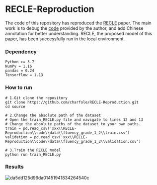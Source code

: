 # RECLE-Reproduction

The code of this repository has reproduced the [RECLE](https://ieeexplore.ieee.org/document/9171289) paper. The main work is to debug the [code](https://github.com/tal-ai/RECLE) provided by the author, and add Chinese annotation for better understanding.
RECLE, the proposed model of this paper, has been successfully run in the local environment.

### Dependency

```
Python >= 3.7
NumPy = 1.16
pandas = 0.24
Tensorflow = 1.13
```

### How to run

```shell
# 1.Git clone the repository
git clone https://github.com/charfole/RECLE-Reproduction.git
cd source

# 2.Change the absolute path of the dataset
# Open the train_RECLE.py file and navigate to lines 12 and 13
# Change the absolute paths of the dataset to your own paths.
train = pd.read_csv('xxx\\RECLE-Reproduction\\code\\data\\fluency_grade_1_2\\train.csv')
validation = pd.read_csv('xxx\\RECLE-Reproduction\\code\\data\\fluency_grade_1_2\\validation.csv')

# 3.Train the RECLE model
python run train_RECLE.py
```

### Results

![da5dd125d96da01451941834264540c](https://charfole-blog.oss-cn-shenzhen.aliyuncs.com/image/da5dd125d96da01451941834264540c-1621607650402.png)

